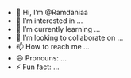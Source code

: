 - 👋 Hi, I’m @Ramdaniaa
- 👀 I’m interested in ...
- 🌱 I’m currently learning ...
- 💞️ I’m looking to collaborate on ...
- 📫 How to reach me ...
- 😄 Pronouns: ...
- ⚡ Fun fact: ...

<!---
Ramdaniaa/Ramdaniaa is a ✨ special ✨ repository because its `README.md` (this file) appears on your GitHub profile.
You can click the Preview link to take a look at your changes.
--->
